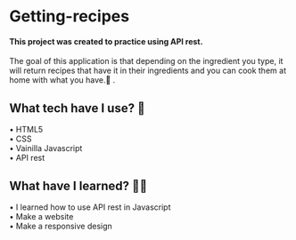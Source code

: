 # Getting-recipes

<h4>This project was created to practice using API rest.</h4>
<p>The goal of this application is that depending on the ingredient you type, it will return recipes that have it in their ingredients and you can cook them at home with what you have.🍛 .</p>

<h2>What tech have I use? 🙋</h2>
•	HTML5 <br>
•	CSS <br>
•	Vainilla Javascript<br>
•	API rest 


<h2>What have I learned? 💪🏼  </h2>
•	I learned how to use API rest in Javascript<br>
•	Make a website<br>
•	Make a responsive design<br>

